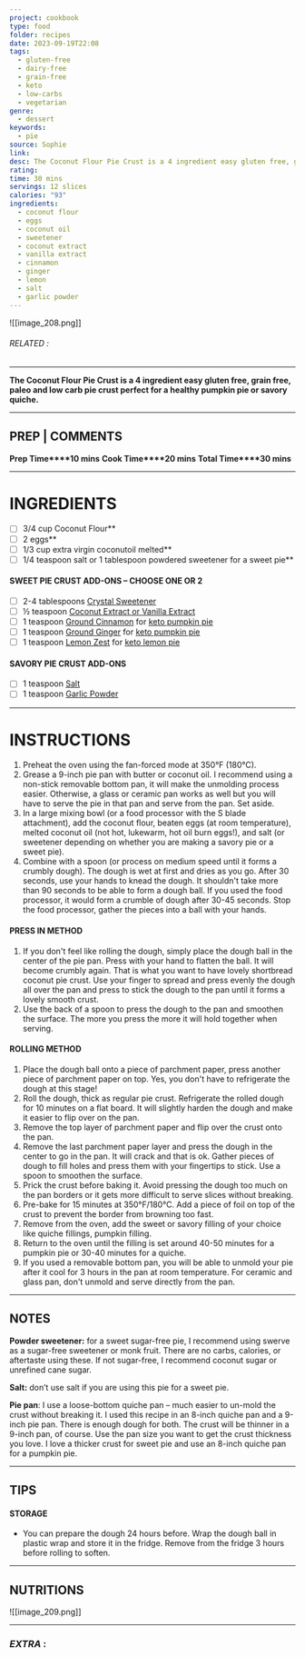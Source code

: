 ```yaml
---
project: cookbook
type: food
folder: recipes
date: 2023-09-19T22:08
tags:
  - gluten-free
  - dairy-free
  - grain-free
  - keto
  - low-carbs
  - vegetarian
genre:
  - dessert
keywords:
  - pie
source: Sophie
link: 
desc: The Coconut Flour Pie Crust is a 4 ingredient easy gluten free, grain free, paleo and low carb pie crust perfect for a healthy pumpkin pie or savory quiche.
rating: 
time: 30 mins
servings: 12 slices
calories: "93"
ingredients:
  - coconut flour
  - eggs
  - coconut oil
  - sweetener
  - coconut extract
  - vanilla extract
  - cinnamon
  - ginger
  - lemon
  - salt
  - garlic powder
---
```


![[image_208.png]]
###### *RELATED* : 
---
**The Coconut Flour Pie Crust is a 4 ingredient easy gluten free, grain free, paleo and low carb pie crust perfect for a healthy pumpkin pie or savory quiche.**

---
## PREP | COMMENTS

**Prep Time****10 mins**
**Cook Time****20 mins**
**Total Time****30 mins**

---
# INGREDIENTS

- [ ] 3/4 cup Coconut Flour**
- [ ] 2 eggs**
- [ ] 1/3 cup extra virgin coconutoil melted**
- [ ] 1/4 teaspoon salt or 1 tablespoon powdered sweetener for a sweet pie**

#### SWEET PIE CRUST ADD-ONS – CHOOSE ONE OR 2

- [ ] 2-4 tablespoons [Crystal Sweetener](https://www.amazon.com/SWEETENER-Erythritol-Sweetener-Alternative-Substitute/dp/B07MCYC3T1?&linkCode=ll1&tag=sweetashoney-20&linkId=9448c9e7f8ab356dd2cf1b099c2af037&language=en_US&ref_=as_li_ss_tl)
- [ ] ½ teaspoon [Coconut Extract or Vanilla Extract](https://www.amazon.com/gp/product/B00D8XD85U/ref=as_li_qf_asin_il_tl?ie=UTF8&tag=sweetashoney-20&creative=9325&linkCode=as2&creativeASIN=B00D8XD85U&linkId=7443af758764d7a645ac37b15c93c762)
- [ ] 1 teaspoon [Ground Cinnamon](https://www.amazon.com/gp/product/B00ZK8YIXW/ref=as_li_qf_asin_il_tl?ie=UTF8&tag=sweetashoney-20&creative=9325&linkCode=as2&creativeASIN=B00ZK8YIXW&linkId=a2d9d8010f65cd51acedd5152e1a711e) for [keto pumpkin pie](https://www.sweetashoney.co/keto-pumpkin-pie/)
- [ ] 1 teaspoon [Ground Ginger](https://www.amazon.com/gp/product/B00MIJXNAK/ref=as_li_qf_asin_il_tl?ie=UTF8&tag=sweetashoney-20&creative=9325&linkCode=as2&creativeASIN=B00MIJXNAK&linkId=5e34a4169fed96e20e3c451c6720e250) for [keto pumpkin pie](https://www.sweetashoney.co/keto-pumpkin-pie/)
- [ ] 1 teaspoon [Lemon Zest](https://www.amazon.com/gp/product/B079DSY3ZL/ref=as_li_qf_asin_il_tl?ie=UTF8&tag=sweetashoney-20&creative=9325&linkCode=as2&creativeASIN=B079DSY3ZL&linkId=a07d10da7c228dbd6f2949fc38372b66) for [keto lemon pie](https://www.sweetashoney.co/sugar-free-lemon-pie-curd-tart/)

#### SAVORY PIE CRUST ADD-ONS

- [ ] 1 teaspoon [Salt](https://www.amazon.com/Spice-Lab-Pink-Himalayan-Salt/dp/B004LKVRLG?keywords=salt&qid=1643931577&refinements=p_n_cpf_eligible%3A21512497011&rnid=21512496011&s=grocery&sr=1-1&linkCode=ll1&tag=sweetashoney-20&linkId=fef3ee57518c7ec2507ce595b4614635&language=en_US&ref_=as_li_ss_tl)
- [ ] 1 teaspoon [Garlic Powder](https://www.amazon.com/gp/product/B003T0668I/ref=as_li_qf_asin_il_tl?ie=UTF8&tag=sweetashoney-20&creative=9325&linkCode=as2&creativeASIN=B003T0668I&linkId=e7a5fc86125768f588c6c871c70d9cf0)

---
# INSTRUCTIONS

1. Preheat the oven using the fan-forced mode at 350°F (180°C).
2. Grease a 9-inch pie pan with butter or coconut oil. I recommend using a non-stick removable bottom pan, it will make the unmolding process easier. Otherwise, a glass or ceramic pan works as well but you will have to serve the pie in that pan and serve from the pan. Set aside.
3. In a large mixing bowl (or a food processor with the S blade attachment), add the coconut flour, beaten eggs (at room temperature), melted coconut oil (not hot, lukewarm, hot oil burn eggs!), and salt (or sweetener depending on whether you are making a savory pie or a sweet pie).
4. Combine with a spoon (or process on medium speed until it forms a crumbly dough). The dough is wet at first and dries as you go. After 30 seconds, use your hands to knead the dough. It shouldn't take more than 90 seconds to be able to form a dough ball. If you used the food processor, it would form a crumble of dough after 30-45 seconds. Stop the food processor, gather the pieces into a ball with your hands.
    

#### PRESS IN METHOD

1. If you don't feel like rolling the dough, simply place the dough ball in the center of the pie pan. Press with your hand to flatten the ball. It will become crumbly again. That is what you want to have lovely shortbread coconut pie crust. Use your finger to spread and press evenly the dough all over the pan and press to stick the dough to the pan until it forms a lovely smooth crust.
2. Use the back of a spoon to press the dough to the pan and smoothen the surface. The more you press the more it will hold together when serving.
    
#### ROLLING METHOD

1. Place the dough ball onto a piece of parchment paper, press another piece of parchment paper on top. Yes, you don't have to refrigerate the dough at this stage!
2. Roll the dough, thick as regular pie crust. Refrigerate the rolled dough for 10 minutes on a flat board. It will slightly harden the dough and make it easier to flip over on the pan.
3. Remove the top layer of parchment paper and flip over the crust onto the pan.
4. Remove the last parchment paper layer and press the dough in the center to go in the pan. It will crack and that is ok. Gather pieces of dough to fill holes and press them with your fingertips to stick. Use a spoon to smoothen the surface.
5. Prick the crust before baking it. Avoid pressing the dough too much on the pan borders or it gets more difficult to serve slices without breaking.
6. Pre-bake for 15 minutes at 350°F/180°C. Add a piece of foil on top of the crust to prevent the border from browning too fast.
7. Remove from the oven, add the sweet or savory filling of your choice like quiche fillings, pumpkin filling.
8. Return to the oven until the filling is set around 40-50 minutes for a pumpkin pie or 30-40 minutes for a quiche.
9. If you used a removable bottom pan, you will be able to unmold your pie after it cool for 3 hours in the pan at room temperature. For ceramic and glass pan, don't unmold and serve directly from the pan.

---
## NOTES

**Powder sweetener:** for a sweet sugar-free pie, I recommend using swerve as a sugar-free sweetener or monk fruit. There are no carbs, calories, or aftertaste using these. If not sugar-free, I recommend coconut sugar or unrefined cane sugar.

**Salt:** don’t use salt if you are using this pie for a sweet pie.

**Pie pan**: I use a loose-bottom quiche pan – much easier to un-mold the crust without breaking it. I used this recipe in an 8-inch quiche pan and a 9-inch pie pan. There is enough dough for both. The crust will be thinner in a 9-inch pan, of course. Use the pan size you want to get the crust thickness you love. I love a thicker crust for sweet pie and use an 8-inch quiche pan for a pumpkin pie.

---
## TIPS

#### STORAGE

- You can prepare the dough 24 hours before. Wrap the dough ball in plastic wrap and store it in the fridge. Remove from the fridge 3 hours before rolling to soften.

---
## NUTRITIONS

![[image_209.png]]

---
### *EXTRA* :



